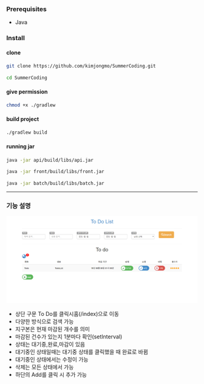 ### Prerequisites

- Java

### Install

#### clone 

```bash
git clone https://github.com/kimjongmo/SummerCoding.git
```

```bash
cd SummerCoding
```



#### give permission

```bash
chmod +x ./gradlew
```



#### build project

```bash
./gradlew build
```





#### running jar

```bash
java -jar api/build/libs/api.jar
```

```bash
java -jar front/build/libs/front.jar
```

```bash
java -jar batch/build/libs/batch.jar
```



<hr>

### 기능 설명

![???? ???](/project_image.PNG)

- 상단 구문 To Do를 클릭시홈(/index)으로 이동
- 다양한 방식으로 검색 가능
- 지구본은 현재 마감된 개수를 의미
- 마감된 건수가 있는지 1분마다 확인(setInterval)
- 상태는 대기중,완료,마감이 있음
- 대기중인 상태일때는 대기중 상태를 클릭했을 때 완료로 바뀜
- 대기중인 상태에서는 수정이 가능
- 삭제는 모든 상태에서 가능
- 하단의 Add를 클릭 시 추가 가능